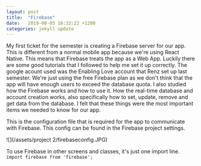 ```yaml
---
layout: post
title:  "Firebase"
date:   2019-08-05 16:32:22 +1200
categories: jekyll update
---
```

My first ticket for the semester is creating a Firebase server for our app. This is different from a normal mobile app because we're using React Native. This means that Firebase treats the app as a Web App. Luckily there are some good tutorials that I followed to help me set it up correctly. The google acount used was the Enabling Love account that Renz set up last semester. We're just using the free Firebase plan as we don't think that the app will have enough users to exceed the database quota. I also studied how the Firebase works and how to use it. How the real-time database and account creation works, also specifically how to set, update, remove and get data from the database. I felt that these things were the most important items we needed to know for our app.

This is the configuration file that is required for the app to communicate with Firebase. This config can be found in the Firebase project settings.

![](/assets/project 2/firebaseconfig.JPG)

To use Firebase in other screens and classes, it's just one import line. 
<br>
<code>import firebase from 'firebase';</code>




